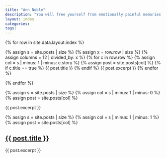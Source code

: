 ```yaml
---
title: "Ann Noble"
description: "You will free yourself from emotionally painful memories, switch off reoccurring unwanted thoughts and release yourselve from fear."
layout: index
categories:
tags:
---
```

{% for row in site.data.layout.index %}

{% assign s = site.posts | size %}
{% assign x = row.row | size %}
{% assign columns = 12 | divided_by: x %}
{% for c in row.row %}
{% assign col = s | minus: 1 | minus: c.story %}
{% assign post = site.posts[col] %}
{% if c.title == true %}
{{ post.title }}
{% endif %}
{{ post.excerpt }}
{% endfor %}


{% endfor %}




{% assign s = site.posts | size %}
{% assign col = s | minus: 1 | minus: 0 %}
{% assign post = site.posts[col] %}

  {{ post.excerpt }}


{% assign s = site.posts | size %}
{% assign col = s | minus: 1 | minus: 1 %}
{% assign post = site.posts[col] %}
  <h2><a href="{{ site.baseurl }}{{ post.url }}">{{ post.title }}</a></h2>
  {{ post.excerpt }}
